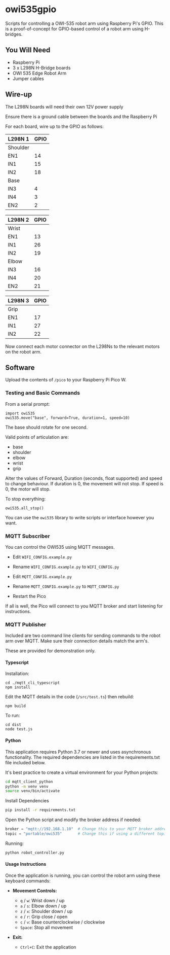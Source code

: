# owi535gpio
Scripts for controlling a OWI-535 robot arm using Raspberry Pi's GPIO. This is a proof-of-concept
for GPIO-based control of a robot arm using H-bridges.

## You Will Need

- Raspberry Pi
- 3 x L298N H-Bridge boards
- OWI 535 Edge Robot Arm
- Jumper cables

## Wire-up

The L298N boards will need their own 12V power supply

Ensure there is a ground cable between the boards and the Raspberry Pi

For each board, wire up to the GPIO as follows:

|L298N 1|GPIO|
|-|-|
|Shoulder|
|EN1|14|
|IN1|15|
|IN2|18|
|Base|
|IN3|4|
|IN4|3|
|EN2|2|

|L298N 2|GPIO|
|-|-|
|Wrist|
|EN1|13|
|IN1|26|
|IN2|19|
|Elbow|
|IN3|16|
|IN4|20|
|EN2|21|

|L298N 3|GPIO|
|-|-|
|Grip|
|EN1|17|
|IN1|27|
|IN2|22|

Now connect each motor connector on the L298Ns to the relevant motors on the robot arm.

## Software

Upload the contents of `/pico` to your Raspberry Pi Pico W.

### Testing and Basic Commands

From a serial prompt:

```
import owi535
owi535.move("base", forward=True, duration=1, speed=10)
```

The base should rotate for one second.

Valid points of articulation are:

- base
- shoulder
- elbow
- wrist
- grip

Alter the values of Forward, Duration (seconds, float supported) and speed to change behaviour. If
duration is 0, the movement will not stop. If speed is 0, the motor will stop.

To stop everything:

```
owi535.all_stop()
```

You can use the `owi535` library to write scripts or interface however you want.

### MQTT Subscriber

You can control the OWI535 using MQTT messages.

- Edit `WIFI_CONFIG.example.py`

- Rename `WIFI_CONFIG.example.py` to `WIFI_CONFIG.py`

- Edit `MQTT_CONFIG.example.py`

- Rename `MQTT_CONFIG.example.py` to `MQTT_CONFIG.py`

- Restart the Pico

If all is well, the Pico will connect to you MQTT broker and start listening for instructions.

### MQTT Publisher

Included are two command line clients for sending commands to the robot arm over MQTT. Make sure their
connection details match the arm's.

These are provided for demonstration only.

#### Typescript

Installation:

```
cd ./mqtt_cli_typescript
npm install
```

Edit the MQTT details in the code (`/src/test.ts`) then rebuild:

```
npm build
```

To run:

```
cd dist
node test.js
```

#### Python

This application requires Python 3.7 or newer and uses asynchronous functionality. The required dependencies are listed in the requirements.txt file included below.

It's best practice to create a virtual environment for your Python projects:

```bash
cd mqtt_client_python
python -m venv venv
source venv/bin/activate
```

Install Dependencies

```bash
pip install -r requirements.txt
```
Open the Python script and modify the broker address if needed:

```python
broker = "mqtt://192.168.1.10"  # Change this to your MQTT broker address
topic = "portable/owi535"       # Change this if using a different topic
```

Running:

```bash
python robot_controller.py
```

#### Usage Instructions

Once the application is running, you can control the robot arm using these keyboard commands:

- **Movement Controls:**
  - `q` / `w`: Wrist down / up
  - `a` / `s`: Elbow down / up
  - `z` / `x`: Shoulder down / up
  - `e` / `r`: Grip close / open
  - `c` / `v`: Base counterclockwise / clockwise
  - `Space`: Stop all movement

- **Exit:**
  - `Ctrl+C`: Exit the application


